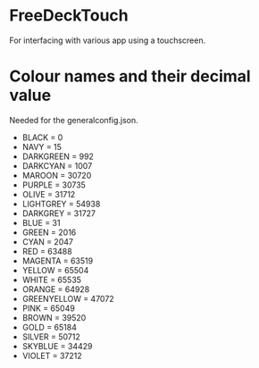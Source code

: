 # FreeDeckTouch
 For interfacing with various app using a touchscreen.

# Colour names and their decimal value
 Needed for the generalconfig.json.

- BLACK = 0
- NAVY = 15
- DARKGREEN = 992
- DARKCYAN = 1007
- MAROON = 30720
- PURPLE = 30735
- OLIVE = 31712
- LIGHTGREY = 54938
- DARKGREY = 31727
- BLUE = 31
- GREEN = 2016
- CYAN = 2047
- RED = 63488
- MAGENTA = 63519
- YELLOW = 65504
- WHITE = 65535
- ORANGE = 64928
- GREENYELLOW = 47072
- PINK = 65049   
- BROWN = 39520
- GOLD = 65184
- SILVER = 50712
- SKYBLUE = 34429
- VIOLET = 37212 
